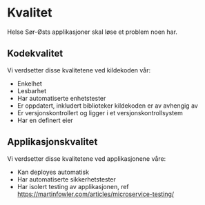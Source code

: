 # Kvalitet

Helse Sør-Østs applikasjoner skal løse et problem noen har.

## Kodekvalitet

Vi verdsetter disse kvalitetene ved kildekoden vår:

- Enkelhet
- Lesbarhet
- Har automatiserte enhetstester
- Er oppdatert, inkludert biblioteker kildekoden er av avhengig av
- Er versjonskontrollert og ligger i et versjonskontrollsystem
- Har en definert eier

## Applikasjonskvalitet

Vi verdsetter disse kvalitetene ved applikasjonene våre:

- Kan deployes automatisk
- Har automatiserte sikkerhetstester
- Har isolert testing av applikasjonen, ref https://martinfowler.com/articles/microservice-testing/
